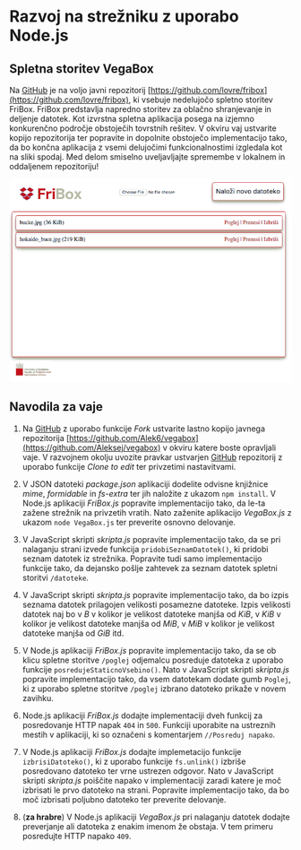 # Razvoj na strežniku z uporabo Node.js

## Spletna storitev VegaBox

Na [GitHub](https://github.com) je na voljo javni repozitorij [https://github.com/lovre/fribox](https://github.com/lovre/fribox), ki vsebuje nedelujočo spletno storitev FriBox. FriBox predstavlja napredno storitev za oblačno shranjevanje in deljenje datotek. Kot izvrstna spletna aplikacija posega na izjemno konkurenčno področje obstoječih tovrstnih rešitev. V okviru vaj ustvarite kopijo repozitorija ter popravite in dopolnite obstoječo implementacijo tako, da bo končna aplikacija z vsemi delujočimi funkcionalnostimi izgledala kot na sliki spodaj. Med delom smiselno uveljavljajte spremembe v lokalnem in oddaljenem repozitoriju!

![FriBox](fribox.gif)

## Navodila za vaje

1. Na [GitHub](https://github.com) z uporabo funkcije _Fork_ ustvarite lastno kopijo javnega repozitorija [https://github.com/Alek6/vegabox](https://github.com/Aleksej/vegabox) v okviru katere boste opravljali vaje. V razvojnem okolju uvozite pravkar ustvarjen [GitHub](https://github.com) repozitorij z uporabo funkcije _Clone to edit_ ter privzetimi nastavitvami.

2. V JSON datoteki _package.json_ aplikaciji dodelite odvisne knjižnice _mime_, _formidable_ in _fs-extra_ ter jih naložite z ukazom `npm install`. V Node.js aplikaciji _FriBox.js_ popravite implementacijo tako, da le-ta zažene strežnik na privzetih vratih. Nato zaženite aplikacijo _VegaBox.js_ z ukazom `node VegaBox.js` ter preverite osnovno delovanje.

3. V JavaScript skripti _skripta.js_ popravite implementacijo tako, da se pri nalaganju strani izvede funkcija `pridobiSeznamDatotek()`, ki pridobi seznam datotek iz strežnika. Popravite tudi samo implementacijo funkcije tako, da dejansko pošlje zahtevek za seznam datotek spletni storitvi `/datoteke`.

4. V JavaScript skripti _skripta.js_ popravite implementacijo tako, da bo izpis seznama datotek prilagojen velikosti posamezne datoteke. Izpis velikosti datotek naj bo v _B_ v kolikor je velikost datoteke manjša od _KiB_, v _KiB_ v kolikor je velikost datoteke manjša od _MiB_, v _MiB_ v kolikor je velikost datoteke manjša od _GiB_ itd.

5. V Node.js aplikaciji _FriBox.js_ popravite implementacijo tako, da se ob klicu spletne storitve `/poglej` odjemalcu posreduje datoteka z uporabo funkcije `posredujeStaticnoVsebino()`. Nato v JavaScript skripti _skripta.js_ popravite implementacijo tako, da vsem datotekam dodate gumb `Poglej`, ki z uporabo spletne storitve `/poglej` izbrano datoteko prikaže v novem zavihku.
   
6. Node.js aplikaciji _FriBox.js_ dodajte implementaciji dveh funkcij za posredovanje HTTP napak `404` in `500`. Funkciji uporabite na ustreznih mestih v aplikaciji, ki so označeni s komentarjem `//Posreduj napako`.

7. V Node.js aplikaciji _FriBox.js_ dodajte implemetacijo funkcije `izbrisiDatoteko()`, ki z uporabo funkcije `fs.unlink()` izbriše posredovano datoteko ter vrne ustrezen odgovor. Nato v JavaScript skripti _skripta.js_ poiščite napako v implementaciji zaradi katere je moč izbrisati le prvo datoteko na strani. Popravite implementacijo tako, da bo moč izbrisati poljubno datoteko ter preverite delovanje.
	
8. (__za hrabre__) V Node.js aplikaciji _VegaBox.js_ pri nalaganju datotek dodajte preverjanje ali datoteka z enakim imenom že obstaja. V tem primeru posredujte HTTP napako `409`.
